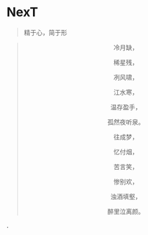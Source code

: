 # NexT

> 精于心，简于形

<blockquote>
<p style="text-align: center;">冷月缺，</p>
<p style="text-align: center;">稀星残，</p>
<p style="text-align: center;">冽风啸，</p>
<p style="text-align: center;">江水寒，</p>
<p style="text-align: center;">温存盈手，</p>
<p style="text-align: center;">孤然夜听泉。</p>
<p style="text-align: center;">往成梦，</p>
<p style="text-align: center;">忆付烟，</p>
<p style="text-align: center;">苦言笑，</p>
<p style="text-align: center;">惨别欢，</p>
<p style="text-align: center;">浊酒填壑，</p>
<p style="text-align: center;">醉里泣离颜。</p>
<p style="text-align: center;"></p>
<p style="text-align: center;"></p>
</blockquote>
.